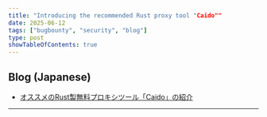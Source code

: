 ```yaml
---
title: "Introducing the recommended Rust proxy tool "Caido""
date: 2025-06-12
tags: ["bugbounty", "security", "blog"]
type: post
showTableOfContents: true
---
```


## Blog (Japanese)
- [オススメのRust製無料プロキシツール「Caido」の紹介](https://scgajge12.hatenablog.com/entry/caido)

---
